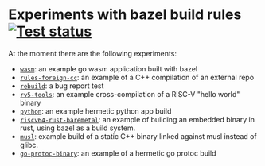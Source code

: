 # Experiments with bazel build rules [![Test status](https://github.com/filmil/bazel-experiments/workflows/Test/badge.svg)](https://github.com/filmil/bazel-experiments/workflows/Test/badge.svg)

At the moment there are the following experiments:

* [`wasm`](wasm): an example go wasm application built with bazel
* [`rules-foreign-cc`](rules-foreign-cc): an example of a C++ compilation of an
  external repo
* [`rebuild`](rebuild): a bug report test
* [`rv5-tools`](rv5-tools): an example cross-compilation of a RISC-V "hello
  world" binary
* [`python`](python): an example hermetic python app build
* [`riscv64-rust-baremetal`](riscv64-rust-baremetal): an example of building an
  embedded binary in rust, using bazel as a build system.
* [`musl`](musl): example build of a static C++ binary linked against musl
  instead of glibc.
* [`go-protoc-binary`](go-protoc-binary): an example of a hermetic go protoc build

